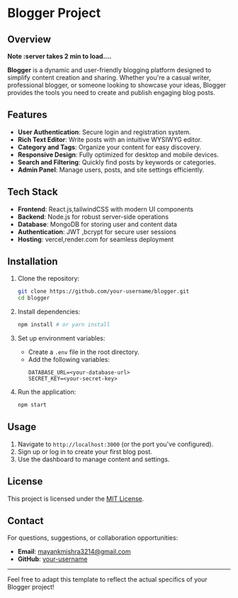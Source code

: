 


# Blogger Project

## Overview

**Note :server takes 2 min to load....**

**Blogger** is a dynamic and user-friendly blogging platform designed to simplify content creation and sharing. Whether you're a casual writer, professional blogger, or someone looking to showcase your ideas, Blogger provides the tools you need to create and publish engaging blog posts.

## Features

- **User Authentication**: Secure login and registration system.
- **Rich Text Editor**: Write posts with an intuitive WYSIWYG editor.
- **Category and Tags**: Organize your content for easy discovery.
- **Responsive Design**: Fully optimized for desktop and mobile devices.
- **Search and Filtering**: Quickly find posts by keywords or categories.
- **Admin Panel**: Manage users, posts, and site settings efficiently.

## Tech Stack

- **Frontend**: React.js,tailwindCSS with modern UI components
- **Backend**: Node.js for robust server-side operations
- **Database**: MongoDB for storing user and content data
- **Authentication**: JWT ,bcrypt for secure user sessions
- **Hosting**: vercel,render.com for seamless deployment

## Installation

1. Clone the repository:
   ```bash
   git clone https://github.com/your-username/blogger.git
   cd blogger
   ```

2. Install dependencies:
   ```bash
   npm install # or yarn install
   ```

3. Set up environment variables:
   - Create a `.env` file in the root directory.
   - Add the following variables:
     ```
     DATABASE_URL=<your-database-url>
     SECRET_KEY=<your-secret-key>
     ```

4. Run the application:
   ```bash
   npm start
   ```

## Usage

1. Navigate to `http://localhost:3000` (or the port you've configured).
2. Sign up or log in to create your first blog post.
3. Use the dashboard to manage content and settings.

## License

This project is licensed under the [MIT License](LICENSE).

## Contact

For questions, suggestions, or collaboration opportunities:

- **Email**: mayankmishra3214@gmail.com
- **GitHub**: [your-username](https://github.com/your-username)

---

Feel free to adapt this template to reflect the actual specifics of your Blogger project!
